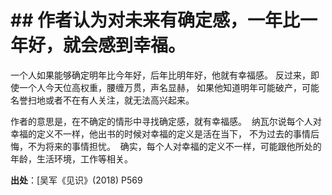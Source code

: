 # \## 作者认为对未来有确定感，一年比一年好，就会感到幸福。

一个人如果能够确定明年比今年好，后年比明年好，他就有幸福感。 反过来，即使一个人今天位高权重，腰缠万贯，声名显赫，
如果他知道明年可能破产，可能名誉扫地或者不在有人关注，就无法高兴起来。

作者的意思是，在不确定的情形中寻找确定感，就有幸福感。  纳瓦尔说每个人对幸福的定义不一样，他出书的时候对幸福的定义是活在当下，
不为过去的事情后悔，不为将来的事情担忧。  确实，每个人对幸福的定义不一样，可能跟他所处的年龄，生活环境，工作等相关。

**出处**：[吴军《见识》(2018) P569
